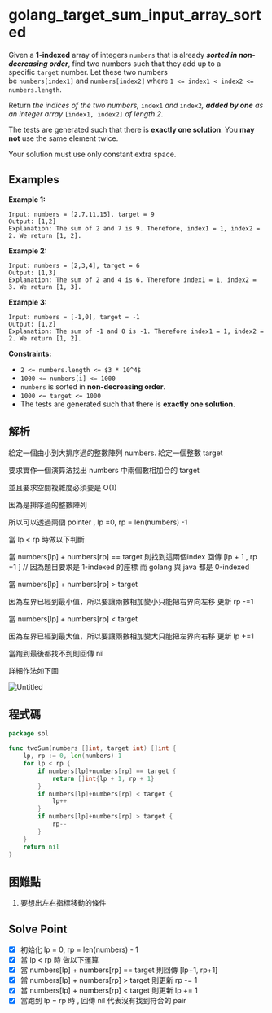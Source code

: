 # golang_target_sum_input_array_sorted

Given a **1-indexed** array of integers `numbers` that is already ***sorted in non-decreasing order***, find two numbers such that they add up to a specific `target` number. Let these two numbers be `numbers[index1]` and `numbers[index2]` where `1 <= index1 < index2 <= numbers.length`.

Return *the indices of the two numbers,* `index1` *and* `index2`*, **added by one** as an integer array* `[index1, index2]` *of length 2.*

The tests are generated such that there is **exactly one solution**. You **may not** use the same element twice.

Your solution must use only constant extra space.

## Examples

**Example 1:**

```
Input: numbers = [2,7,11,15], target = 9
Output: [1,2]
Explanation: The sum of 2 and 7 is 9. Therefore, index1 = 1, index2 = 2. We return [1, 2].

```

**Example 2:**

```
Input: numbers = [2,3,4], target = 6
Output: [1,3]
Explanation: The sum of 2 and 4 is 6. Therefore index1 = 1, index2 = 3. We return [1, 3].

```

**Example 3:**

```
Input: numbers = [-1,0], target = -1
Output: [1,2]
Explanation: The sum of -1 and 0 is -1. Therefore index1 = 1, index2 = 2. We return [1, 2].

```

**Constraints:**

- `2 <= numbers.length <= $3 * 10^4$`
- `1000 <= numbers[i] <= 1000`
- `numbers` is sorted in **non-decreasing order**.
- `1000 <= target <= 1000`
- The tests are generated such that there is **exactly one solution**.

## 解析

給定一個由小到大排序過的整數陣列 numbers. 給定一個整數 target

要求實作一個演算法找出 numbers 中兩個數相加合的 target

並且要求空間複雜度必須要是 O(1)

因為是排序過的整數陣列

所以可以透過兩個 pointer , lp =0, rp = len(numbers) -1

當 lp < rp 時做以下判斷

當 numbers[lp] + numbers[rp] == target  則找到這兩個index 回傳 [lp + 1 , rp +1 ] // 因為題目要求是 1-indexed 的座標 而 golang 與 java 都是 0-indexed

當 numbers[lp] + numbers[rp] > target 

因為左界已經到最小值，所以要讓兩數相加變小只能把右界向左移 更新 rp -=1 

當 numbers[lp] + numbers[rp] < target  

因為左界已經到最大值，所以要讓兩數相加變大只能把左界向右移 更新 lp +=1

當跑到最後都找不到則回傳 nil

詳細作法如下圖

![Untitled](https://s3-us-west-2.amazonaws.com/secure.notion-static.com/7956aeec-0364-49e7-ad71-5375d074fd6c/Untitled.png)

 

## 程式碼
```go
package sol

func twoSum(numbers []int, target int) []int {
	lp, rp := 0, len(numbers)-1
	for lp < rp {
		if numbers[lp]+numbers[rp] == target {
			return []int{lp + 1, rp + 1}
		}
		if numbers[lp]+numbers[rp] < target {
			lp++
		}
		if numbers[lp]+numbers[rp] > target {
			rp--
		}
	}
	return nil
}

```

## 困難點

1. 要想出左右指標移動的條件

## Solve Point

- [x]  初始化 lp = 0, rp = len(numbers) - 1
- [x]  當 lp < rp 時 做以下運算
- [x]  當 numbers[lp] + numbers[rp] == target 則回傳 [lp+1, rp+1]
- [x]  當 numbers[lp] + numbers[rp] > target 則更新 rp -= 1
- [x]  當 numbers[lp] + numbers[rp] < target 則更新 lp += 1
- [x]  當跑到 lp = rp  時 , 回傳 nil 代表沒有找到符合的 pair